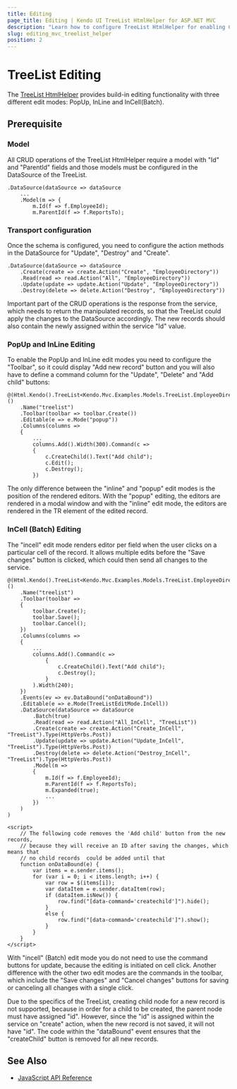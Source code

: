 ```yaml
---
title: Editing
page_title: Editing | Kendo UI TreeList HtmlHelper for ASP.NET MVC
description: "Learn how to configure TreeList HtmlHelper for enabling CRUD operations."
slug: editing_mvc_treelist_helper
position: 2
---
```


# TreeList Editing

The [TreeList HtmlHelper](https://demos.telerik.com/aspnet-mvc/treelist) provides build-in editing functionality with three different edit modes: PopUp, InLine and InCell(Batch).

## Prerequisite

### Model

All CRUD operations of the TreeList HtmlHelper require a model with "Id" and "ParentId" fields and those models must be configured in the DataSource of the TreeList.



    .DataSource(dataSource => dataSource
        ...
        .Model(m => {
            m.Id(f => f.EmployeeId);
            m.ParentId(f => f.ReportsTo);

### Transport configuration

Once the schema is configured, you need to configure the action methods in the DataSource for "Update", "Destroy" and "Create".

    .DataSource(dataSource => dataSource
        .Create(create => create.Action("Create", "EmployeeDirectory"))
        .Read(read => read.Action("All", "EmployeeDirectory"))
        .Update(update => update.Action("Update", "EmployeeDirectory"))
        .Destroy(delete => delete.Action("Destroy", "EmployeeDirectory"))

Important part of the CRUD operations is the response from the service, which needs to return the manipulated records, so that the TreeList could apply the changes to the DataSource accordingly. The new records should also contain the newly assigned within the service "Id" value.

### PopUp and InLine Editing

To enable the PopUp and InLine edit modes you need to configure the "Toolbar", so it could display "Add new record" button and you will also have to define a command column for the "Update", "Delete" and "Add child" buttons:

    @(Html.Kendo().TreeList<Kendo.Mvc.Examples.Models.TreeList.EmployeeDirectoryModel>()
        .Name("treelist")
        .Toolbar(toolbar => toolbar.Create())
        .Editable(e => e.Mode("popup"))
        .Columns(columns =>
        {
            ...
            columns.Add().Width(300).Command(c =>
            {
                c.CreateChild().Text("Add child");
                c.Edit();
                c.Destroy();
            })

The only difference between the "inline" and "popup" edit modes is the position of the rendered editors. With the "popup" editing, the editors are rendered in a modal window and with the "inline" edit mode, the editors are rendered in the TR element of the edited record.

### InCell (Batch) Editing

The "incell" edit mode renders editor per field when the user clicks on a particular cell of the record. It allows multiple edits before the "Save changes" button is clicked, which could then send all changes to the service.

    @(Html.Kendo().TreeList<Kendo.Mvc.Examples.Models.TreeList.EmployeeDirectoryModel>()
        .Name("treelist")
        .Toolbar(toolbar =>
        {
            toolbar.Create();
            toolbar.Save();
            toolbar.Cancel();
        })
        .Columns(columns =>
        {
            ...
            columns.Add().Command(c =>
                {
                    c.CreateChild().Text("Add child");
                    c.Destroy();
                }
            ).Width(240);
        })
        .Events(ev => ev.DataBound("onDataBound"))
        .Editable(e => e.Mode(TreeListEditMode.InCell))
        .DataSource(dataSource => dataSource
            .Batch(true)
            .Read(read => read.Action("All_InCell", "TreeList"))
            .Create(create => create.Action("Create_InCell", "TreeList").Type(HttpVerbs.Post))
            .Update(update => update.Action("Update_InCell", "TreeList").Type(HttpVerbs.Post))
            .Destroy(delete => delete.Action("Destroy_InCell", "TreeList").Type(HttpVerbs.Post))
            .Model(m =>
            {
                m.Id(f => f.EmployeeId);
                m.ParentId(f => f.ReportsTo);
                m.Expanded(true);
                ...
            })
        )
    )

    <script>
        // The following code removes the 'Add child' button from the new records,
        // because they will receive an ID after saving the changes, which means that
        // no child records  could be added until that
        function onDataBound(e) {
            var items = e.sender.items();
            for (var i = 0; i < items.length; i++) {
                var row = $(items[i]);
                var dataItem = e.sender.dataItem(row);
                if (dataItem.isNew()) {
                    row.find("[data-command='createchild']").hide();
                }
                else {
                    row.find("[data-command='createchild']").show();
                }
            }
        }
    </script>

With "incell" (Batch) edit mode you do not need to use the command buttons for update, because the editing is initiated on cell click. Another difference with the other two edit modes are the commands in the toolbar, which include the "Save changes" and "Cancel changes" buttons for saving or canceling all changes with a single click.

Due to the specifics of the TreeList, creating child node for a new record is not supported, because in order for a child to be created, the parent node must have assigned "id". However, since the "id" is assigned within the service on "create" action, when the new record is not saved, it will not have "id". The code within the "dataBound" event ensures that the "createChild" button is removed for all new records.

## See Also

* [JavaScript API Reference](https://docs.telerik.com/kendo-ui/api/javascript/ui/treelist)
